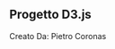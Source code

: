 Progetto D3.js
----------------------------------------------------------

Creato Da: Pietro Coronas